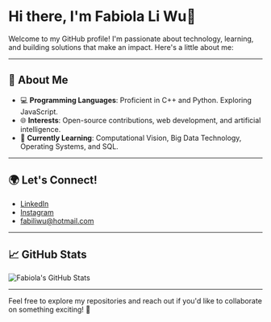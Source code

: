 # Hi there, I'm Fabiola Li Wu👋

Welcome to my GitHub profile! I'm passionate about technology, learning, and building solutions that make an impact. Here's a little about me:

---

## 🌟 About Me
- 💻 **Programming Languages**: Proficient in C++ and Python. Exploring JavaScript.
- 🌐 **Interests**: Open-source contributions, web development, and artificial intelligence.
- 🌱 **Currently Learning**: Computational Vision, Big Data Technology, Operating Systems, and SQL.

---

## 🌍 Let's Connect!
- [LinkedIn](https://www.linkedin.com/in/fabiolaliwu)
- [Instagram](https://www.instagram.com/fabiola_lw/)
- fabiliwu@hotmail.com

---

## 📈 GitHub Stats
![Fabiola's GitHub Stats](https://github-readme-stats.vercel.app/api?username=fabiolaliwu&show_icons=true&theme=radical)

---

Feel free to explore my repositories and reach out if you'd like to collaborate on something exciting! 🚀
